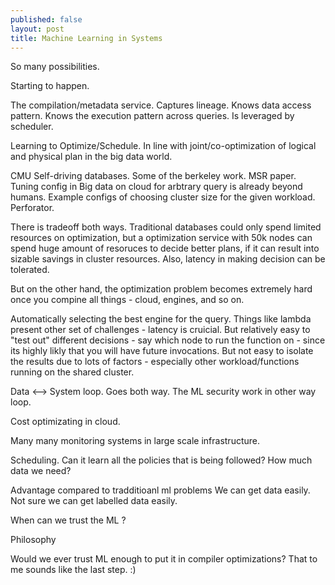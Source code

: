 ```yaml
---
published: false
layout: post
title: Machine Learning in Systems
---
```


So many possibilities.

Starting to happen.

The compilation/metadata service. Captures lineage. Knows data access pattern. Knows the execution pattern across queries. Is leveraged by scheduler.

Learning to Optimize/Schedule. In line with joint/co-optimization of logical and physical plan in the big data world.

CMU Self-driving databases.
Some of the berkeley work.
MSR paper.
Tuning config in Big data on cloud for arbtrary query is already beyond humans. Example configs of choosing cluster size for the given workload. Perforator. 

There is tradeoff both ways. 
Traditional databases could only spend limited resources on optimization, but a optimization service with 50k nodes can spend huge amount of resoruces to decide better plans, if it can result into sizable savings in cluster resources.
Also, latency in making decision can be tolerated.

But on the other hand, the optimization problem becomes extremely hard once you compine all things - cloud, engines, and so on.

Automatically selecting the best engine for the query.
Things like lambda present other set of challenges - latency is cruicial. But relatively easy to "test out" different decisions - say which node to run the function on - since its highly likly that you will have future invocations.
But not easy to isolate the results due to lots of factors - especially other workload/functions running on the shared cluster. 

Data <--> System loop. Goes both way. The ML security work in other way loop.

Cost optimizating in cloud.

Many many monitoring systems in large scale infrastructure.

Scheduling. Can it learn all the policies that is being followed? How much data we need? 

Advantage compared to tradditioanl ml problems
We can get data easily. Not sure we can get labelled data easily.

When can we trust the ML ?

Philosophy

Would we ever trust ML enough to put it in compiler optimizations? That to me sounds like the last step. :)

